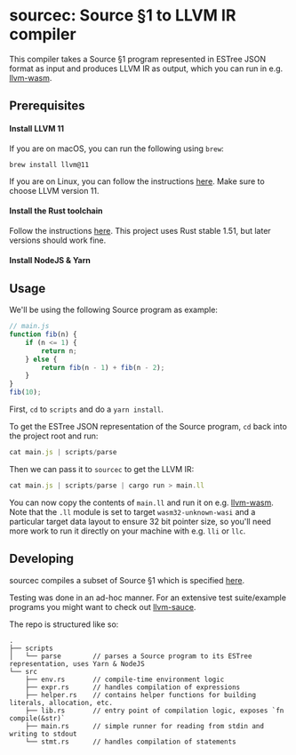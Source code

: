 # sourcec: Source §1 to LLVM IR compiler

This compiler takes a Source §1 program represented in ESTree JSON format as input and produces LLVM IR as output, which you can run in e.g. [llvm-wasm](https://soedirgo.github.io/llvm-wasm/).

## Prerequisites
#### Install LLVM 11
If you are on macOS, you can run the following using `brew`:
```
brew install llvm@11
```
If you are on Linux, you can follow the instructions [here](https://apt.llvm.org). Make sure to choose LLVM version 11.
#### Install the Rust toolchain
Follow the instructions [here](https://www.rust-lang.org/tools/install). This project uses Rust stable 1.51, but later versions should work fine.
#### Install NodeJS & Yarn
## Usage
We'll be using the following Source program as example:
```js
// main.js
function fib(n) {
    if (n <= 1) {
        return n;
    } else {
        return fib(n - 1) + fib(n - 2);
    }
}
fib(10);
```

First, `cd` to `scripts` and do a `yarn install`.

To get the ESTree JSON representation of the Source program, `cd` back into the project root and run:

```js
cat main.js | scripts/parse
```

Then we can pass it to `sourcec` to get the LLVM IR:

```js
cat main.js | scripts/parse | cargo run > main.ll
```

You can now copy the contents of `main.ll` and run it on e.g. [llvm-wasm](https://soedirgo.github.io/llvm-wasm/). Note that the `.ll` module is set to target `wasm32-unknown-wasi` and a particular target data layout to ensure 32 bit pointer size, so you'll need more work to run it directly on your machine with e.g. `lli` or `llc`.
## Developing
sourcec compiles a subset of Source §1 which is specified [here](https://github.com/soedirgo/sourcec/blob/main/source_1_sourcec.pdf).

Testing was done in an ad-hoc manner. For an extensive test suite/example programs you might want to check out [llvm-sauce](https://github.com/jiachen247/llvm-sauce).

The repo is structured like so:

```
.
├── scripts
│   └── parse        // parses a Source program to its ESTree representation, uses Yarn & NodeJS
└── src
    ├── env.rs       // compile-time environment logic
    ├── expr.rs      // handles compilation of expressions
    ├── helper.rs    // contains helper functions for building literals, allocation, etc.
    ├── lib.rs       // entry point of compilation logic, exposes `fn compile(&str)`
    ├── main.rs      // simple runner for reading from stdin and writing to stdout
    └── stmt.rs      // handles compilation of statements
```
